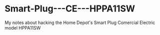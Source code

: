 # Smart-Plug---CE---HPPA11SW
My notes about hacking the Home Depot's Smart Plug Comercial Electric model HPPA11SW
